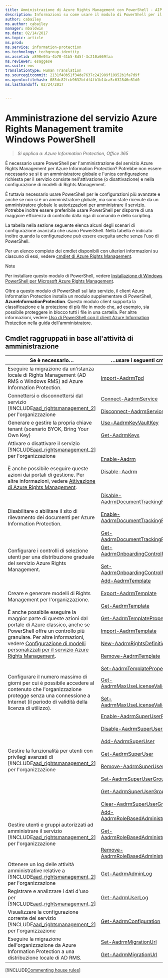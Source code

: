 ```yaml
---
title: Amministrazione di Azure Rights Management con PowerShell - AIP
description: Informazioni su come usare il modulo di PowerShell per il servizio Azure Rights Management (AADRM) per Azure Information Protection al fine di amministrare tale servizio per l&quot;organizzazione.
author: cabailey
ms.author: cabailey
manager: mbaldwin
ms.date: 02/14/2017
ms.topic: article
ms.prod: 
ms.service: information-protection
ms.technology: techgroup-identity
ms.assetid: a890e04a-4b70-41b5-8d5f-3c210a669faa
ms.reviewer: esaggese
ms.suite: ems
translationtype: Human Translation
ms.sourcegitcommit: 2131f40b51f34de7637c242909f10952b1fa7d9f
ms.openlocfilehash: 085dc82fcb9632bfdf4fb1b14ca5c632846e81d0
ms.lasthandoff: 02/24/2017


---
```


# <a name="administering-the-azure-rights-management-service-by-using-windows-powershell"></a>Amministrazione del servizio Azure Rights Management tramite Windows PowerShell

>*Si applica a: Azure Information Protection, Office 365*

È necessario usare PowerShell per l'amministrazione del servizio Azure Rights Management per Azure Information Protection? Potrebbe non essere necessario se si è un amministratore globale e l'unica configurazione richiesta per il servizio consiste nell'attivazione (o disattivazione) e nella configurazione di modelli di Rights Management.

È tuttavia necessario usare PowerShell per le configurazioni più avanzate e anche se non si è un amministratore globale, ma sono state ricevute da un amministratore globale le autorizzazioni per amministrare il servizio. Potrebbe inoltre essere preferibile usare PowerShell per disporre di una maggiore efficienza di controllo dalla riga di comando e dello scripting.

La tabella nella sezione seguente elenca alcuni degli scenari di configurazione avanzata che usano PowerShell. Nella tabella è indicato inoltre quando la configurazione può essere eseguita anche senza l'uso di PowerShell.

Per un elenco completo dei cmdlet disponibili con ulteriori informazioni su ciascuno di essi, vedere [cmdlet di Azure Rights Management](http://msdn.microsoft.com/library/azure/dn629398.aspx).

> [!NOTE]
> Per installare questo modulo di PowerShell, vedere [Installazione di Windows PowerShell per Microsoft Azure Rights Management](install-powershell.md).

Oltre a questo modulo di PowerShell sul lato servizio, il client Azure Information Protection installa un modulo supplementare di PowerShell, **AzureInformationProtection**. Questo modulo client supporta la classificazione e la protezione di più file in modo che, ad esempio, sia possibile proteggere in blocco tutti i file in una cartella. Per altre informazioni, vedere [Uso di PowerShell con il client Azure Information Protection](../rms-client/client-admin-guide-powershell.md) nella guida dell'amministratore.

## <a name="cmdlets-grouped-by-administration-task"></a>Cmdlet raggruppati in base all'attività di amministrazione

|Se è necessario…|…usare i seguenti cmdlet|
|-------------------|------------------------------|
|Eseguire la migrazione da un'istanza locale di Rights Management (AD RMS o Windows RMS) ad Azure Information Protection.|[Import-AadrmTpd](http://msdn.microsoft.com/library/azure/dn857523.aspx)|
|Connettersi o disconnettersi dal servizio [!INCLUDE[aad_rightsmanagement_2](../includes/aad_rightsmanagement_2_md.md)] per l'organizzazione|[Connect-AadrmService](http://msdn.microsoft.com/library/azure/dn629415.aspx)<br /><br />[Disconnect-AadrmService](http://msdn.microsoft.com/library/azure/dn629416.aspx)|
|Generare e gestire la propria chiave tenant (scenario BYOK, Bring Your Own Key)|[Use-AadrmKeyVaultKey](https://msdn.microsoft.com/library/azure/mt759829.aspx)<br /><br />[Get-AadrmKeys](http://msdn.microsoft.com/library/azure/dn629420.aspx)|
|Attivare o disattivare il servizio [!INCLUDE[aad_rightsmanagement_2](../includes/aad_rightsmanagement_2_md.md)] per l'organizzazione<br /><br />È anche possibile eseguire queste azioni dai portali di gestione. Per altre informazioni, vedere [Attivazione di Azure Rights Management](activate-service.md).|[Enable-Aadrm](http://msdn.microsoft.com/library/azure/dn629412.aspx)<br /><br />[Disable-Aadrm](http://msdn.microsoft.com/library/azure/dn629422.aspx)|
|Disabilitare o abilitare il sito di rilevamento dei documenti per Azure Information Protection.|[Disable-AadrmDocumentTrackingFeature](https://msdn.microsoft.com/library/azure/mt548471.aspx)<br /><br />[Enable-AadrmDocumentTrackingFeature](https://msdn.microsoft.com/library/azure/mt548469.aspx)<br /><br />[Get-AadrmDocumentTrackingFeature](https://msdn.microsoft.com/library/azure/mt548470.aspx)|
|Configurare i controlli di selezione utenti per una distribuzione graduale del servizio Azure Rights Management.|[Get-AadrmOnboardingControlPolicy](http://msdn.microsoft.com/library/azure/dn857522.aspx)<br /><br />[Set-AadrmOnboardingControlPolicy](http://msdn.microsoft.com/library/azure/dn857521.aspx)|
|Creare e generare modelli di Rights Management per l'organizzazione.<br /><br />È anche possibile eseguire la maggior parte di queste azioni dal portale di Azure classico, anche se PowerShell offre un controllo più granulare. Per altre informazioni, vedere [Configurazione di modelli personalizzati per il servizio Azure Rights Management](configure-custom-templates.md).|[Add-AadrmTemplate](http://msdn.microsoft.com/library/azure/dn727075.aspx)<br /><br />[Export-AadrmTemplate](http://msdn.microsoft.com/library/azure/dn727078.aspx)<br /><br />[Get-AadrmTemplate](http://msdn.microsoft.com/library/azure/dn727079.aspx)<br /><br />[Get-AadrmTemplateProperty](http://msdn.microsoft.com/library/azure/dn727081.aspx)<br /><br />[Import-AadrmTemplate](http://msdn.microsoft.com/library/azure/dn727077.aspx)<br /><br />[New-AadrmRightsDefinition](http://msdn.microsoft.com/library/azure/dn727080.aspx)<br /><br />[Remove-AadrmTemplate](http://msdn.microsoft.com/library/azure/dn727082.aspx)<br /><br />[Set-AadrmTemplateProperty](http://msdn.microsoft.com/library/azure/dn727076.aspx)|
|Configurare il numero massimo di giorni per cui è possibile accedere al contenuto che l'organizzazione protegge senza una connessione a Internet (il periodo di validità della licenza di utilizzo).|[Get-AadrmMaxUseLicenseValidityTime](https://msdn.microsoft.com/library/azure/dn932062.aspx)<br /><br />[Set-AadrmMaxUseLicenseValidityTime](https://msdn.microsoft.com/library/azure/dn932063.aspx)|
|Gestire la funzionalità per utenti con privilegi avanzati di [!INCLUDE[aad_rightsmanagement_2](../includes/aad_rightsmanagement_2_md.md)] per l'organizzazione|[Enable-AadrmSuperUserFeature](https://msdn.microsoft.com/library/azure/dn629400.aspx)<br /><br />[Disable-AadrmSuperUserFeature](https://msdn.microsoft.com/library/azure/dn629428.aspx)<br /><br />[Add-AadrmSuperUser](http://msdn.microsoft.com/library/azure/dn629411.aspx)<br /><br />[Get-AadrmSuperUser](https://msdn.microsoft.com/library/azure/dn629408.aspx)<br /><br />[Remove-AadrmSuperUser](https://msdn.microsoft.com/library/azure/dn629405.aspx)<br /><br />[Set-AadrmSuperUserGroup](https://msdn.microsoft.com/library/azure/mt653943.aspx)<br /><br />[Get-AadrmSuperUserGroup](https://msdn.microsoft.com/library/azure/mt653942.aspx)<br /><br />[Clear-AadrmSuperUserGroup](https://msdn.microsoft.com/library/azure/mt653944.aspx)|
|Gestire utenti e gruppi autorizzati ad amministrare il servizio [!INCLUDE[aad_rightsmanagement_2](../includes/aad_rightsmanagement_2_md.md)] per l'organizzazione|[Add-AadrmRoleBasedAdministrator](http://msdn.microsoft.com/library/azure/dn629417.aspx)<br /><br />[Get-AadrmRoleBasedAdministrator](https://msdn.microsoft.com/library/azure/dn629407.aspx)<br /><br />[Remove-AadrmRoleBasedAdministrator](https://msdn.microsoft.com/library/azure/dn629424.aspx)|
|Ottenere un log delle attività amministrative relative a [!INCLUDE[aad_rightsmanagement_2](../includes/aad_rightsmanagement_2_md.md)] per l'organizzazione|[Get-AadrmAdminLog](https://msdn.microsoft.com/library/azure/dn629430.aspx)|
|Registrare e analizzare i dati d'uso per [!INCLUDE[aad_rightsmanagement_2](../includes/aad_rightsmanagement_2_md.md)]|[Get-AadrmUserLog](https://msdn.microsoft.com/library/azure/mt653941.aspx)|
|Visualizzare la configurazione corrente del servizio [!INCLUDE[aad_rightsmanagement_2](../includes/aad_rightsmanagement_2_md.md)] per l'organizzazione|[Get-AadrmConfiguration](http://msdn.microsoft.com/library/azure/dn629410.aspx)|
|Eseguire la migrazione dell'organizzazione da Azure Information Protection a una distribuzione locale di AD RMS.|[Set-AadrmMigrationUrl](https://msdn.microsoft.com/library/azure/dn629429.aspx)<br /><br />[Get-AadrmMigrationUrl](http://msdn.microsoft.com/library/azure/dn629403.aspx)|

[!INCLUDE[Commenting house rules](../includes/houserules.md)]



